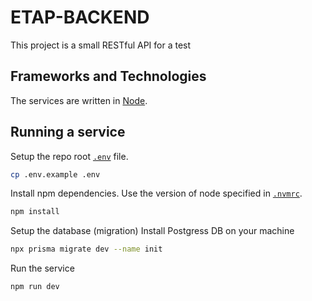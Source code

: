 # ETAP-BACKEND

This project is a small RESTful API for a test 

## Frameworks and Technologies

The services are written in [Node](https://nodejs.org/en).


## Running a service

Setup the repo root [`.env`](./.env) file.

```bash
cp .env.example .env
```

Install npm dependencies. Use the version of node specified in
[`.nvmrc`](./.nvmrc).

```bash
npm install
```


Setup the database (migration)
Install Postgress DB on your machine

```bash
npx prisma migrate dev --name init
```


Run the service

```bash
npm run dev
```

